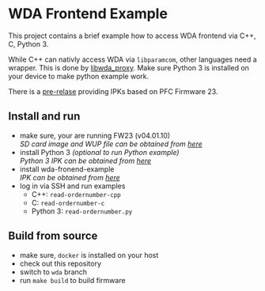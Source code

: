 # WDA Frontend Example

This project contains a brief example how to access WDA frontend via C++, C, Python 3.

While C++ can nativly access WDA via `libparamcom`, other languages need a wrapper. This is done by [libwda_proxy](libwda_proxy). Make sure Python 3 is installed on your device to make python example work.

There is a [pre-relase](https://github.com/falk-werner/pfc-sdk-g2/releases/tag/v04.01.10-wda-1.0.0) providing IPKs based on PFC Firmware 23.

## Install and run

- make sure, your are running FW23 (v04.01.10)  
  _SD card image and WUP file can be obtained from [here](https://github.com/falk-werner/pfc-sdk-g2/releases/tag/v04.01.10)_
- install Python 3 _(optional to run Python example)_  
  _Python 3 IPK can be obtained from [here](https://github.com/falk-werner/pfc-sdk-g2/releases/tag/v04.01.10-wda-1.0.0)_
- install wda-fronend-example  
  _IPK can be obtained from [here](https://github.com/falk-werner/pfc-sdk-g2/releases/tag/v04.01.10-wda-1.0.0)_
- log in via SSH and run examples
  - C++: `read-ordernumber-cpp`
  - C: `read-ordernumber-c`
  - Python 3: `read-ordernumber.py`

## Build from source

- make sure, `docker` is installed on your host 
- check out this repository
- switch to `wda` branch
- run `make build` to build firmware


